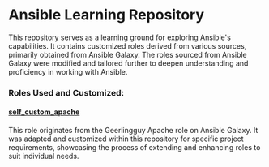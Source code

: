 # Ansible Learning Repository
This repository serves as a learning ground for exploring Ansible's capabilities. It contains customized roles derived from various sources, primarily obtained from Ansible Galaxy. The roles sourced from Ansible Galaxy were modified and tailored further to deepen understanding and proficiency in working with Ansible.

### Roles Used and Customized:
#### [self_custom_apache](https://galaxy.ansible.com/ui/standalone/roles/geerlingguy/apache/)
This role originates from the Geerlingguy Apache role on Ansible Galaxy. It was adapted and customized within this repository for specific project requirements, showcasing the process of extending and enhancing roles to suit individual needs.

